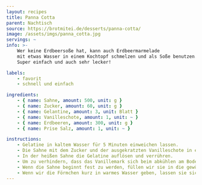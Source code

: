 ```yaml
---
layout: recipes
title: Panna Cotta
parent: Nachtisch
source: https://brotmitei.de/desserts/panna-cotta/
image: /assets/imgs/panna_cotta.jpg
servings: ~
info: >-
    Wer keine Erdbeersoße hat, kann auch Erdbeermarmelade
    mit etwas Wasser in einem Kochtopf schmelzen und als Soße benutzen.
    Super einfach und auch sehr lecker!

labels:
    - favorit
    - schnell und einfach

ingredients:
    - { name: Sahne, amount: 500, unit: g }
    - { name: Zucker, amount: 60, unit: g }
    - { name: Gelantine, amount: 3, unit: Blatt }
    - { name: Vanilleschote, amount: 1, unit: ~ }
    - { name: Erdbeeren, amount: 300, unit: g }
    - { name: Prise Salz, amount: 1, unit: ~ }

instructions:
    - Gelatine in kaltem Wasser für 5 Minuten einweichen lassen.
    - Die Sahne mit dem Zucker und der ausgekratzten Vanilleschote in einem Topf aufkochen und dann von der Hitze nehmen.
    - In der heißen Sahne die Gelatine auflösen und verrühren.
    - Um zu verhindern, dass das Vanillemark sich beim abkühlen am Boden absetzt, stellen wir eine Schüssel auf ein Eisbad, geben die Sahnemischung in die Schüssel und kühlen sie unter leichtem Rühren herunter, bis sie anfängt fest zu werden.
    - Wenn die Sahne beginnt fest zu werden, füllen wir sie in die gewünschten Formen und kühlen sie für mindestens 3 Stunden komplett durch.
    - Wenn wir die Förmchen kurz in warmes Wasser geben, lassen sie sich besser stürzen. Mit frischen Erdbeeren und Erdbeersoße servieren.
---
```

